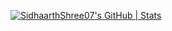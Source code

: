 [![SidhaarthShree07's GitHub | Stats](https://stats.quine.sh/SidhaarthShree07/github?theme=dark)](https://quine.sh?utm_source=widgets&utm_campaign=SidhaarthShree07)

<!--
**SidhaarthShree07/SidhaarthShree07** is a ✨ _special_ ✨ repository because its `README.md` (this file) appears on your GitHub profile.

Here are some ideas to get you started:

- 🔭 I’m currently working on ...
- 🌱 I’m currently learning ...
- 👯 I’m looking to collaborate on ...
- 🤔 I’m looking for help with ...
- 💬 Ask me about ...
- 📫 How to reach me: ...
- 😄 Pronouns: ...
- ⚡ Fun fact: ...
-->
